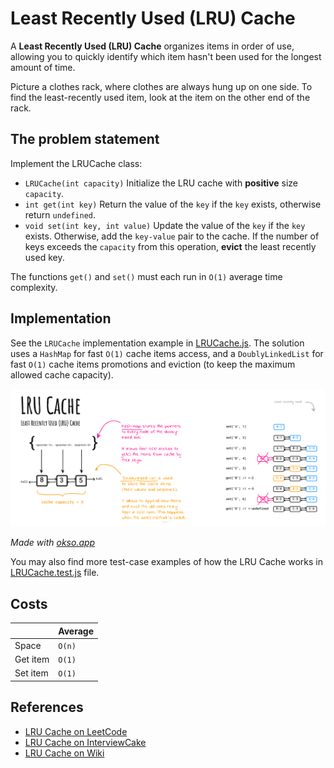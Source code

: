 # Least Recently Used (LRU) Cache

A **Least Recently Used (LRU) Cache** organizes items in order of use, allowing you to quickly identify which item hasn't been used for the longest amount of time.

Picture a clothes rack, where clothes are always hung up on one side. To find the least-recently used item, look at the item on the other end of the rack.

## The problem statement

Implement the LRUCache class:

- `LRUCache(int capacity)` Initialize the LRU cache with **positive** size `capacity`.
- `int get(int key)` Return the value of the `key` if the `key` exists, otherwise return `undefined`.
- `void set(int key, int value)` Update the value of the `key` if the `key` exists. Otherwise, add the `key-value` pair to the cache. If the number of keys exceeds the `capacity` from this operation, **evict** the least recently used key.

The functions `get()` and `set()` must each run in `O(1)` average time complexity.

## Implementation

See the `LRUCache` implementation example in [LRUCache.js](./LRUCache.js). The solution uses a `HashMap` for fast `O(1)` cache items access, and a `DoublyLinkedList` for fast `O(1)` cache items promotions and eviction (to keep the maximum allowed cache capacity).

![Linked List](./images/lru-cache.jpg)

*Made with [okso.app](https://okso.app)*

You may also find more test-case examples of how the LRU Cache works in [LRUCache.test.js](./__test__/LRUCache.test.js) file.

## Costs

|   | Average |
|---|---|
| Space |`O(n)`|
| Get item | `O(1)` |
| Set item | `O(1)` |

## References

- [LRU Cache on LeetCode](https://leetcode.com/problems/lru-cache/solutions/244744/lru-cache/)
- [LRU Cache on InterviewCake](https://www.interviewcake.com/concept/java/lru-cache)
- [LRU Cache on Wiki](https://en.wikipedia.org/wiki/Cache_replacement_policies)
